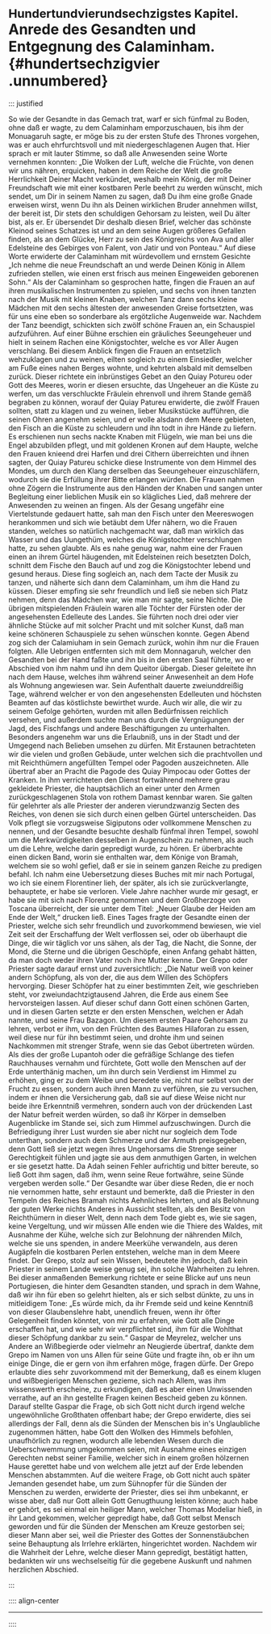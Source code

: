 # <small>Hundertundvierundsechzigstes Kapitel.</small><br />Anrede des Gesandten und Entgegnung des Calaminham.{#hundertsechzigvier .unnumbered}

::: justified

So wie der Gesandte in das Gemach trat, warf er sich fünfmal zu Boden, ohne daß
er wagte, zu dem Calaminham emporzuschauen, bis ihm der Monuagaruh sagte, er
möge bis zu der ersten Stufe des Thrones vorgehen, was er auch ehrfurchtsvoll
und mit niedergeschlagenen Augen that. Hier sprach er mit lauter Stimme, so daß
alle Anwesenden seine Worte vernehmen konnten: „Die Wolken der Luft, welche die
Früchte, von denen wir uns nähren, erquicken, haben in dem Reiche der Welt die
große Herrlichkeit Deiner Macht verkündet, weshalb mein König, der mit Deiner
Freundschaft wie mit einer kostbaren Perle beehrt zu werden wünscht, mich
sendet, um Dir in seinem Namen zu sagen, daß Du ihm eine große Gnade erweisen
wirst, wenn Du ihn als Deinen wirklichen Bruder annehmen willst, der bereit ist,
Dir stets den schuldigen Gehorsam zu leisten, weil Du älter bist, als er. Er
übersendet Dir deshalb diesen Brief, welcher das schönste Kleinod seines
Schatzes ist und an dem seine Augen größeres Gefallen finden, als an dem Glücke,
Herr zu sein des Königreichs von Ava und aller Edelsteine des Gebirges von
Falent, von Jatir und von Ponteau.“ Auf diese Worte erwiderte der Calaminham mit
würdevollem und ernstem Gesichte „Ich nehme die neue Freundschaft an und werde
Deinen König in Allem zufrieden stellen, wie einen erst frisch aus meinen
Eingeweiden geborenen Sohn.“ Als der Calaminham so gesprochen hatte, fingen die
Frauen an auf ihren musikalischen Instrumenten zu spielen, und sechs von ihnen
tanzten nach der Musik mit kleinen Knaben, welchen Tanz dann sechs kleine
Mädchen mit den sechs ältesten der anwesenden Greise fortsetzten, was für uns
eine eben so sonderbare als ergötzliche Augenweide war. Nachdem der Tanz
beendigt, schickten sich zwölf schöne Frauen an, ein Schauspiel aufzuführen. Auf
einer Bühne erschien ein gräuliches Seeungeheuer und hielt in seinem Rachen eine
Königstochter, welche es vor Aller Augen verschlang. Bei diesem Anblick fingen
die Frauen an entsetzlich wehzuklagen und zu weinen, eilten sogleich zu einem
Einsiedler, welcher am Fuße eines nahen Berges wohnte, und kehrten alsbald mit
demselben zurück. Dieser richtete ein inbrünstiges Gebet an den Quiay Potureu
oder Gott des Meeres, worin er diesen ersuchte, das Ungeheuer an die Küste zu
werfen, um das verschluckte Fräulein ehrenvoll und ihrem Stande gemäß begraben
zu können, worauf der Quiay Patureu erwiderte, die zwölf Frauen sollten, statt
zu klagen und zu weinen, lieber Musikstücke aufführen, die seinen Ohren angenehm
seien, und er wolle alsdann dem Meere gebieten, den Fisch an die Küste zu
schleudern und ihn todt in ihre Hände zu liefern. Es erschienen nun sechs nackte
Knaben mit Flügeln, wie man bei uns die Engel abzubilden pflegt, und mit
goldenen Kronen auf dem Haupte, welche den Frauen knieend drei Harfen und drei
Cithern überreichten und ihnen sagten, der Quiay Patureu schicke diese
Instrumente von dem Himmel des Mondes, um durch den Klang derselben das
Seeungeheuer einzuschläfern, wodurch sie die Erfüllung ihrer Bitte erlangen
würden. Die Frauen nahmen ohne Zögern die Instrumente aus den Händen der Knaben
und sangen unter Begleitung einer lieblichen Musik ein so klägliches Lied, daß
mehrere der Anwesenden zu weinen an fingen. Als der Gesang ungefähr eine
Viertelstunde gedauert hatte, sah man den Fisch unter den Meereswogen
herankommen und sich wie betäubt dem Ufer nähern, wo die Frauen standen, welches
so natürlich nachgemacht war, daß man wirklich das Wasser und das Uungethüm,
welches die Königstochter verschlungen hatte, zu sehen glaubte. Als es nahe
genug war, nahm eine der Frauen einen an ihrem Gürtel häugenden, mit Edelsteinen
reich besetzten Dolch, schnitt dem Fische den Bauch auf und zog die
Königstochter lebend und gesund heraus. Diese fing sogleich an, nach dem Tacte
der Musik zu tanzen, und näherte sich dann dem Calaminham, um ihm die Hand zu
küssen. Dieser empfing sie sehr freundlich und ließ sie neben sich Platz nehmen,
denn das Mädchen war, wie man mir sagte, seine Nichte. Die übrigen mitspielenden
Fräulein waren alle Töchter der Fürsten oder der angesehensten Edelleute des
Landes. Sie führten noch drei oder vier ähnliche Stücke auf mit solcher Pracht
und mit solcher Kunst, daß man keine schöneren Schauspiele zu sehen wünschen
konnte. Gegen Abend zog sich der Calamiuham in sein Gemach zurück, wohin ihm nur
die Frauen folgten. Alle Uebrigen entfernten sich mit dem Monnagaruh, welcher
den Gesandten bei der Hand faßte und ihn bis in den ersten Saal führte, wo er
Abschied von ihm nahm und ihn dem Queitor übergab. Dieser geleitete ihn nach dem
Hause, welches ihm während seiner Anwesenheit an dem Hofe als Wohnung angewiesen
war. Sein Aufenthalt dauerte zweiunddreißig Tage, während welcher er von den
angesehensten Edelleuten und höchsten Beamten auf das köstlichste bewirthet
wurde. Auch wir alle, die wir zu seinem Gefolge gehörten, wurden mit allen
Bedürfnissen reichlich versehen, und außerdem suchte man uns durch die
Vergnügungen der Jagd, des Fischfangs und andere Beschäftigungen zu unterhalten.
Besonders angenehm war uns die Erlaubniß, uns in der Stadt und der Umgegend nach
Belieben umsehen zu dürfen. Mit Erstaunen betrachteten wir die vielen und großen
Gebäude, unter welchen sich die prachtvollen und mit Reichthümern angefüllten
Tempel oder Pagoden auszeichneten. Alle übertraf aber an Pracht die Pagode des
Quiay Pimpocau oder Gottes der Kranken. In ihm verrichteten den Dienst
fortwährend mehrere grau gekleidete Priester, die hauptsächlich an einer unter
den Armen zurückgeschlagenen Stola von rothem Damast kennbar waren. Sie galten
für gelehrter als alle Priester der anderen vierundzwanzig Secten des Reiches,
von denen sie sich durch einen gelben Gürtel unterscheiden. Das Volk pflegt sie
vorzugsweise Sigiputons oder vollkommene Menschen zu nennen, und der Gesandte
besuchte deshalb fünfmal ihren Tempel, sowohl um die Merkwürdigkeiten desselben
in Augenschein zu nehmen, als auch um die Lehre, welche darin gepredigt wurde,
zu hören. Er überbrachte einen dicken Band, worin sie enthalten war, dem Könige
von Bramah, welchem sie so wohl gefiel, daß er sie in seinem ganzen Reiche zu
predigen befahl. Ich nahm eine Uebersetzung dieses Buches mit mir nach Portugal,
wo ich sie einem Florentiner lieh, der später, als ich sie zurückverlangte,
behauptete, er habe sie verloren. Viele Jahre nachher wurde mir gesagt, er habe
sie mit sich nach Florenz genommen und dem Großherzoge von Toscana überreicht,
der sie unter dem Titel: „Neuer Glaube der Heiden am Ende der Welt,“ drucken
ließ. Eines Tages fragte der Gesandte einen der Priester, welche sich sehr
freundlich und zuvorkommend bewiesen, wie viel Zeit seit der Erschaffung der
Welt verflossen sei, oder ob überhaupt die Dinge, die wir täglich vor uns sähen,
als der Tag, die Nacht, die Sonne, der Mond, die Sterne und die übrigen
Geschöpfe, einen Anfang gehabt hätten, da man doch weder ihren Vater noch ihre
Mutter kenne. Der Grepo oder Priester sagte darauf ernst und zuversichtlich:
„Die Natur weiß von keiner andern Schöpfung, als von der, die aus dem Willen des
Schöpfers hervorging. Dieser Schöpfer hat zu einer bestimmten Zeit, wie
geschrieben steht, vor zweiundachtzigtausend Jahren, die Erde aus einem See
hervorsteigen lassen. Auf dieser schuf dann Gott einen schönen Garten, und in
diesen Garten setzte er den ersten Menschen, welchen er Adah nannte, und seine
Frau Bazagon. Um diesem ersten Paare Gehorsam zu lehren, verbot er ihm, von den
Früchten des Baumes Hilaforan zu essen, weil diese nur für ihn bestimmt seien,
und drohte ihm und seinen Nachkommen mit strenger Strafe, wenn sie das Gebot
übertreten würden. Als dies der große Lupantoh oder die gefräßige Schlange des
tiefen Rauchhauses vernahm und fürchtete, Gott wolle den Menschen auf der Erde
unterthänig machen, um ihn durch sein Verdienst im Himmel zu erhöhen, ging er zu
dem Weibe und beredete sie, nicht nur selbst von der Frucht zu essen, sondern
auch ihren Mann zu verführen, sie zu versuchen, indem er ihnen die Versicherung
gab, daß sie auf diese Weise nicht nur beide ihre Erkenntniß vermehren, sondern
auch von der drückenden Last der Natur befreit werden würden, so daß ihr Körper
in demselben Augenblicke im Stande sei, sich zum Himmel aufzuschwingen. Durch
die Befriedigung ihrer Lust wurden sie aber nicht nur sogleich dem Tode
unterthan, sondern auch dem Schmerze und der Armuth preisgegeben, denn Gott ließ
sie jetzt wegen ihres Ungehorsams die Strenge seiner Gerechtigkeit fühlen und
jagte sie aus dem anmuthigen Garten, in welchen er sie gesetzt hatte. Da Adah
seinen Fehler aufrichtig und bitter bereute, so ließ Gott ihm sagen, daß ihm,
wenn seine Reue fortwähre, seine Sünde vergeben werden solle.“ Der Gesandte war
über diese Reden, die er noch nie vernommen hatte, sehr erstaunt und bemerkte,
daß die Priester in den Tempeln des Reiches Bramah nichts Aehnliches lehrten,
und als Belohnung der guten Werke nichts Anderes in Aussicht stellten, als den
Besitz von Reichthümern in dieser Welt, denn nach dem Tode giebt es, wie sie
sagen, keine Vergeltung, und wir müssen Alle enden wie die Thiere des Waldes,
mit Ausnahme der Kühe, welche sich zur Belohnung der nährenden Milch, welche sie
uns spenden, in andere Meerkühe verwandeln, aus deren Augäpfeln die kostbaren
Perlen entstehen, welche man in dem Meere findet. Der Grepo, stolz auf sein
Wissen, bedeutete ihn jedoch, daß kein Priester in seinem Lande weise genug sei,
ihn solche Wahrheiten zu lehren. Bei dieser anmaßenden Bemerkung richtete er
seine Blicke auf uns neun Portugiesen, die hinter dem Gesandten standen, und
sprach in dem Wahne, daß wir ihn für eben so gelehrt hielten, als er sich selbst
dünkte, zu uns in mitleidigem Tone: „Es würde mich, da ihr Fremde seid und keine
Kenntniß von dieser Glaubenslehre habt, unendlich freuen, wenn ihr öfter
Gelegenheit finden könntet, von mir zu erfahren, wie Gott alle Dinge erschaffen
hat, und wie sehr wir verpflichtet sind, ihm für die Wohlthat dieser Schöpfung
dankbar zu sein.“ Gaspar de Meyrelez, welcher uns Andere an Wißbegierde oder
vielmehr an Neugierde übertraf, dankte dem Grepo im Namen von uns Allen für
seine Güte und fragte ihn, ob er ihn um einige Dinge, die er gern von ihm
erfahren möge, fragen dürfe. Der Grepo erlaubte dies sehr zuvorkommend mit der
Bemerkung, daß es einem klugen und wißbegierigen Menschen gezieme, sich nach
Allem, was ihm wissenswerth erscheine, zu erkundigen, daß es aber einen
Unwissenden verrathe, auf an ihn gestellte Fragen keinen Bescheid geben zu
können. Darauf stellte Gaspar die Frage, ob sich Gott nicht durch irgend welche
ungewöhnliche Großthaten offenbart habe; der Grepo erwiderte, dies sei
allerdings der Fall, denn als die Sünden der Menschen bis in's Unglaubliche
zugenommen hätten, habe Gott den Wolken des Himmels befohlen, unaufhörlich zu
regnen, wodurch alle lebenden Wesen durch die Ueberschwemmung umgekommen seien,
mit Ausnahme eines einzigen Gerechten nebst seiner Familie, welcher sich in
einem großen hölzernen Hause gerettet habe und von welchem alle jetzt auf der
Erde lebenden Menschen abstammten. Auf die weitere Frage, ob Gott nicht auch
später Jemanden gesendet habe, um zum Sühnopfer für die Sünden der Menschen zu
werden, erwiderte der Priester, dies sei ihm unbekannt, er wisse aber, daß nur
Gott allein Gott Genugthuung leisten könne; auch habe er gehört, es sei einmal
ein heiliger Mann, welcher Thomas Modeliar hieß, in ihr Land gekommen, welcher
gepredigt habe, daß Gott selbst Mensch geworden und für die Sünden der Menschen
am Kreuze gestorben sei; dieser Mann aber sei, weil die Priester des Gottes der
Sonnenstäubchen seine Behauptung als Irrlehre erklärten, hingerichtet worden.
Nachdem wir die Wahrheit der Lehre, welche dieser Mann gepredigt, bestätigt
hatten, bedankten wir uns wechselseitig für die gegebene Auskunft und nahmen
herzlichen Abschied.

:::

:::: align-center
****
::::
